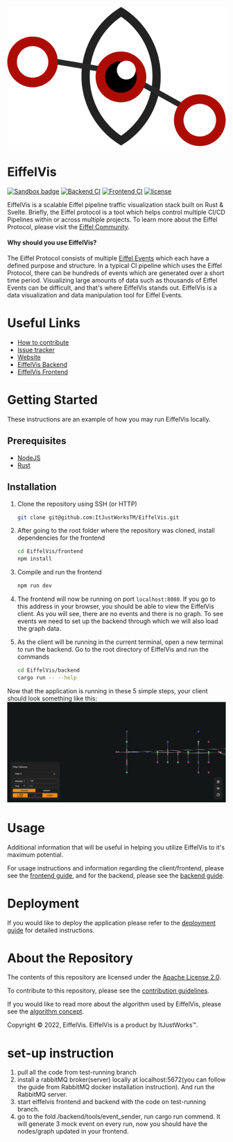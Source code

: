 [![EiffelVis](assets/branding/eiffel_vis_eye.svg)](https://github.com/ItJustWorksTM/EiffelVis)

# EiffelVis

[![Sandbox badge](https://img.shields.io/badge/Stage-Sandbox-yellow)](https://github.com/eiffel-community/community/blob/master/PROJECT_LIFECYCLE.md#stage-sandbox)
[![Backend CI](https://github.com/ItJustWorksTM/EiffelVis/actions/workflows/backend_ci.yml/badge.svg)](https://github.com/ItJustWorksTM/EiffelVis/actions/workflows/backend_ci.yml)
[![Frontend CI](https://github.com/ItJustWorksTM/EiffelVis/actions/workflows/frontend_ci.yml/badge.svg)](https://github.com/ItJustWorksTM/EiffelVis/actions/workflows/frontend_ci.yml)
[![license](https://img.shields.io/badge/license-Apache--2.0-blue.svg)](./LICENSE)

EiffelVis is a scalable Eiffel pipeline traffic visualization stack built on Rust & Svelte. Briefly, the Eiffel protocol is a tool which helps control multiple CI/CD Pipelines within or across multiple projects. To learn more about the Eiffel Protocol, please visit the [Eiffel Community](https://eiffel-community.github.io/).

#### **Why should you use EiffelVis?**

The Eiffel Protocol consists of multiple [Eiffel Events](https://github.com/eiffel-community/eiffel/tree/master/eiffel-vocabulary) which each have a defined purpose and structure. In a typical CI pipeline which uses the Eiffel Protocol, there can be hundreds of events which are generated over a short time period. Visualizing large amounts of data such as thousands of Eiffel Events can be difficult, and that's where EiffelVis stands out. EiffelVis is a data visualization and data manipulation tool for Eiffel Events.

# Useful Links

- [How to contribute](./CONTRIBUTING.md)
- [Issue tracker](https://github.com/ItJustWorksTM/EiffelVis/issues)
- [Website](https://itjustworkstm.github.io/EiffelVis/)
- [EiffelVis Backend](./backend)
- [EiffelVis Frontend](./frontend)

# Getting Started

These instructions are an example of how you may run EiffelVis locally.

## Prerequisites

- [NodeJS](https://nodejs.org/en/)
- [Rust](https://www.rust-lang.org/tools/install)

## Installation

1. Clone the repository using SSH (or HTTP)

   ```bash
   git clone git@github.com:ItJustWorksTM/EiffelVis.git
   ```

2. After going to the root folder where the repository was cloned, install dependencies for the frontend

   ```bash
   cd EiffelVis/frontend
   npm install
   ```

3. Compile and run the frontend

   ```bash
   npm run dev
   ```

4. The frontend will now be running on port `localhost:8080`. If you go to this address in your browser, you should be able to view the EiffelVis client. As you will see, there are no events and there is no graph. To see events we need to set up the backend through which we will also load the graph data.

5. As the client will be running in the current terminal, open a new terminal to run the backend. Go to the root directory of EiffelVis and run the commands

   ```bash
   cd EiffelVis/backend
   cargo run -- --help
   ```

Now that the application is running in these 5 simple steps, your client should look something like this: ![sample image](./assets/sample_graph.png)

# Usage

Additional information that will be useful in helping you utilize EiffelVis to it's maximum potential.

For usage instructions and information regarding the client/frontend, please see the [frontend guide](./frontend/README.md), and for the backend, please see the [backend guide](./backend/README.md).

# Deployment

If you would like to deploy the application please refer to the [deployment guide](./DEPLOYMENT.md) for detailed instructions.

# About the Repository

The contents of this repository are licensed under the [Apache License 2.0](./LICENSE).

To contribute to this repository, please see the [contribution guidelines](./CONTRIBUTING.md).

If you would like to read more about the algorithm used by EiffelVis, please see the [algorithm concept](./frontend/README.md#layout-algorithm).

Copyright © 2022, EiffelVis. EiffelVis is a product by ItJustWorks™.

# set-up instruction

1. pull all the code from test-running branch
2. install a rabbitMQ broker(server) locally at localhost:5672(you can follow the guide from RabbitMQ docker installation instruction). And run the RabbitMQ server.
3. start eiffelvis frontend and backend with the code on test-running branch.
4. go to the fold /backend/tools/event_sender, run cargo run commend. It will generate 3 mock event on every run, now you should have the nodes/graph updated in your frontend.
